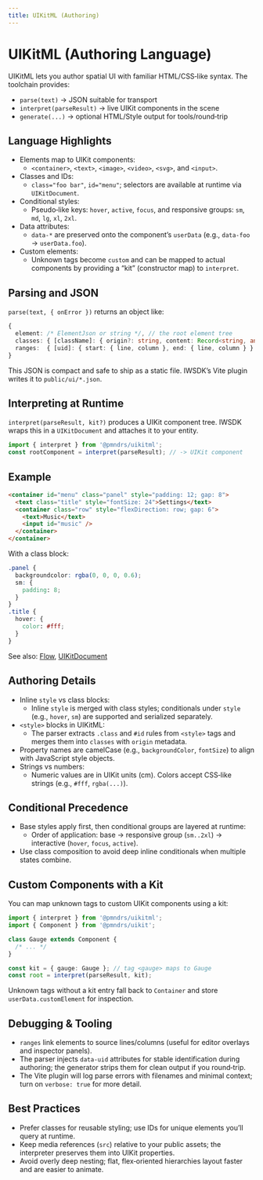 ```yaml
---
title: UIKitML (Authoring)
---
```


# UIKitML (Authoring Language)

UIKitML lets you author spatial UI with familiar HTML/CSS‑like syntax. The toolchain provides:

- `parse(text)` → JSON suitable for transport
- `interpret(parseResult)` → live UIKit components in the scene
- `generate(...)` → optional HTML/Style output for tools/round‑trip

## Language Highlights

- Elements map to UIKit components:
  - `<container>`, `<text>`, `<image>`, `<video>`, `<svg>`, and `<input>`.
- Classes and IDs:
  - `class="foo bar"`, `id="menu"`; selectors are available at runtime via `UIKitDocument`.
- Conditional styles:
  - Pseudo‑like keys: `hover`, `active`, `focus`, and responsive groups: `sm`, `md`, `lg`, `xl`, `2xl`.
- Data attributes:
  - `data-*` are preserved onto the component’s `userData` (e.g., `data-foo` → `userData.foo`).
- Custom elements:
  - Unknown tags become `custom` and can be mapped to actual components by providing a “kit” (constructor map) to `interpret`.

## Parsing and JSON

`parse(text, { onError })` returns an object like:

```ts
{
  element: /* ElementJson or string */, // the root element tree
  classes: { [className]: { origin?: string, content: Record<string, any> } },
  ranges:  { [uid]: { start: { line, column }, end: { line, column } } }
}
```

This JSON is compact and safe to ship as a static file. IWSDK’s Vite plugin writes it to `public/ui/*.json`.

## Interpreting at Runtime

`interpret(parseResult, kit?)` produces a UIKit component tree. IWSDK wraps this in a `UIKitDocument` and attaches it to your entity.

```ts
import { interpret } from '@pmndrs/uikitml';
const rootComponent = interpret(parseResult); // -> UIKit component
```

## Example

```html
<container id="menu" class="panel" style="padding: 12; gap: 8">
  <text class="title" style="fontSize: 24">Settings</text>
  <container class="row" style="flexDirection: row; gap: 6">
    <text>Music</text>
    <input id="music" />
  </container>
</container>
```

With a class block:

```css
.panel {
  backgroundcolor: rgba(0, 0, 0, 0.6);
  sm: {
    padding: 8;
  }
}
.title {
  hover: {
    color: #fff;
  }
}
```

See also: [Flow](/concepts/spatial-ui/flow), [UIKitDocument](/concepts/spatial-ui/uikit-document)

## Authoring Details

- Inline `style` vs class blocks:
  - Inline `style` is merged with class styles; conditionals under `style` (e.g., `hover`, `sm`) are supported and serialized separately.
- `<style>` blocks in UIKitML:
  - The parser extracts `.class` and `#id` rules from `<style>` tags and merges them into `classes` with `origin` metadata.
- Property names are camelCase (e.g., `backgroundColor`, `fontSize`) to align with JavaScript style objects.
- Strings vs numbers:
  - Numeric values are in UIKit units (cm). Colors accept CSS‑like strings (e.g., `#fff`, `rgba(...)`).

## Conditional Precedence

- Base styles apply first, then conditional groups are layered at runtime:
  - Order of application: base → responsive group (`sm..2xl`) → interactive (`hover`, `focus`, `active`).
- Use class composition to avoid deep inline conditionals when multiple states combine.

## Custom Components with a Kit

You can map unknown tags to custom UIKit components using a kit:

```ts
import { interpret } from '@pmndrs/uikitml';
import { Component } from '@pmndrs/uikit';

class Gauge extends Component {
  /* ... */
}

const kit = { gauge: Gauge }; // tag <gauge> maps to Gauge
const root = interpret(parseResult, kit);
```

Unknown tags without a kit entry fall back to `Container` and store `userData.customElement` for inspection.

## Debugging & Tooling

- `ranges` link elements to source lines/columns (useful for editor overlays and inspector panels).
- The parser injects `data-uid` attributes for stable identification during authoring; the generator strips them for clean output if you round‑trip.
- The Vite plugin will log parse errors with filenames and minimal context; turn on `verbose: true` for more detail.

## Best Practices

- Prefer classes for reusable styling; use IDs for unique elements you’ll query at runtime.
- Keep media references (`src`) relative to your public assets; the interpreter preserves them into UIKit properties.
- Avoid overly deep nesting; flat, flex‑oriented hierarchies layout faster and are easier to animate.
